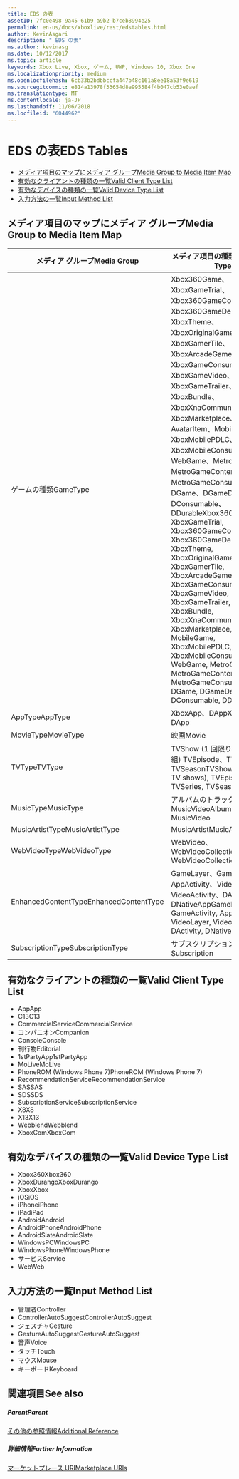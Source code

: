 ```yaml
---
title: EDS の表
assetID: 7fc0e498-9a45-61b9-a9b2-b7ceb8994e25
permalink: en-us/docs/xboxlive/rest/edstables.html
author: KevinAsgari
description: " EDS の表"
ms.author: kevinasg
ms.date: 10/12/2017
ms.topic: article
keywords: Xbox Live, Xbox, ゲーム, UWP, Windows 10, Xbox One
ms.localizationpriority: medium
ms.openlocfilehash: 6cb33b2bdbbccfa447b48c161a8ee18a53f9e619
ms.sourcegitcommit: e814a13978f33654d8e995584f4b047cb53e0aef
ms.translationtype: MT
ms.contentlocale: ja-JP
ms.lasthandoff: 11/06/2018
ms.locfileid: "6044962"
---
```

# <a name="eds-tables"></a><span data-ttu-id="e3f29-104">EDS の表</span><span class="sxs-lookup"><span data-stu-id="e3f29-104">EDS Tables</span></span>

  * [<span data-ttu-id="e3f29-105">メディア項目のマップにメディア グループ</span><span class="sxs-lookup"><span data-stu-id="e3f29-105">Media Group to Media Item Map</span></span>](#ID4EQ)
  * [<span data-ttu-id="e3f29-106">有効なクライアントの種類の一覧</span><span class="sxs-lookup"><span data-stu-id="e3f29-106">Valid Client Type List</span></span>](#ID4EFD)
  * [<span data-ttu-id="e3f29-107">有効なデバイスの種類の一覧</span><span class="sxs-lookup"><span data-stu-id="e3f29-107">Valid Device Type List</span></span>](#ID4EPE)
  * [<span data-ttu-id="e3f29-108">入力方法の一覧</span><span class="sxs-lookup"><span data-stu-id="e3f29-108">Input Method List</span></span>](#ID4ERF)

<a id="ID4EQ"></a>


## <a name="media-group-to-media-item-map"></a><span data-ttu-id="e3f29-109">メディア項目のマップにメディア グループ</span><span class="sxs-lookup"><span data-stu-id="e3f29-109">Media Group to Media Item Map</span></span>

| <span data-ttu-id="e3f29-110">メディア グループ</span><span class="sxs-lookup"><span data-stu-id="e3f29-110">Media Group</span></span>| <span data-ttu-id="e3f29-111">メディア項目の種類</span><span class="sxs-lookup"><span data-stu-id="e3f29-111">Media Item Type</span></span>| 
| --- | --- |
| <span data-ttu-id="e3f29-112">ゲームの種類</span><span class="sxs-lookup"><span data-stu-id="e3f29-112">GameType</span></span>| <span data-ttu-id="e3f29-113">Xbox360Game、XboxGameTrial、Xbox360GameContent、Xbox360GameDemo、XboxTheme、XboxOriginalGame、XboxGamerTile、XboxArcadeGame、XboxGameConsumable、XboxGameVideo、XboxGameTrailer、XboxBundle、XboxXnaCommunityGame、XboxMarketplace、AvatarItem、MobileGame、XboxMobilePDLC、XboxMobileConsumable、WebGame、MetroGame、MetroGameContent、MetroGameConsumable、DGame、DGameDemo、DConsumable、DDurable</span><span class="sxs-lookup"><span data-stu-id="e3f29-113">Xbox360Game, XboxGameTrial, Xbox360GameContent, Xbox360GameDemo, XboxTheme, XboxOriginalGame, XboxGamerTile, XboxArcadeGame, XboxGameConsumable, XboxGameVideo, XboxGameTrailer, XboxBundle, XboxXnaCommunityGame, XboxMarketplace, AvatarItem, MobileGame, XboxMobilePDLC, XboxMobileConsumable, WebGame, MetroGame, MetroGameContent, MetroGameConsumable, DGame, DGameDemo, DConsumable, DDurable</span></span>|
| <span data-ttu-id="e3f29-114">AppType</span><span class="sxs-lookup"><span data-stu-id="e3f29-114">AppType</span></span>| <span data-ttu-id="e3f29-115">XboxApp、DApp</span><span class="sxs-lookup"><span data-stu-id="e3f29-115">XboxApp, DApp</span></span>|
| <span data-ttu-id="e3f29-116">MovieType</span><span class="sxs-lookup"><span data-stu-id="e3f29-116">MovieType</span></span>| <span data-ttu-id="e3f29-117">映画</span><span class="sxs-lookup"><span data-stu-id="e3f29-117">Movie</span></span>|
| <span data-ttu-id="e3f29-118">TVType</span><span class="sxs-lookup"><span data-stu-id="e3f29-118">TVType</span></span>| <span data-ttu-id="e3f29-119">TVShow (1 回限りのテレビ番組) TVEpisode、TVSeries、TVSeason</span><span class="sxs-lookup"><span data-stu-id="e3f29-119">TVShow (one-off TV shows), TVEpisode, TVSeries, TVSeason</span></span>|
| <span data-ttu-id="e3f29-120">MusicType</span><span class="sxs-lookup"><span data-stu-id="e3f29-120">MusicType</span></span>| <span data-ttu-id="e3f29-121">アルバムのトラックで MusicVideo</span><span class="sxs-lookup"><span data-stu-id="e3f29-121">Album, Track, MusicVideo</span></span>|
| <span data-ttu-id="e3f29-122">MusicArtistType</span><span class="sxs-lookup"><span data-stu-id="e3f29-122">MusicArtistType</span></span>| <span data-ttu-id="e3f29-123">MusicArtist</span><span class="sxs-lookup"><span data-stu-id="e3f29-123">MusicArtist</span></span>|
| <span data-ttu-id="e3f29-124">WebVideoType</span><span class="sxs-lookup"><span data-stu-id="e3f29-124">WebVideoType</span></span>| <span data-ttu-id="e3f29-125">WebVideo、WebVideoCollection</span><span class="sxs-lookup"><span data-stu-id="e3f29-125">WebVideo, WebVideoCollection</span></span>|
| <span data-ttu-id="e3f29-126">EnhancedContentType</span><span class="sxs-lookup"><span data-stu-id="e3f29-126">EnhancedContentType</span></span>| <span data-ttu-id="e3f29-127">GameLayer、GameActivity、AppActivity、VideoLayer、VideoActivity、DActivity、DNativeApp</span><span class="sxs-lookup"><span data-stu-id="e3f29-127">GameLayer, GameActivity, AppActivity, VideoLayer, VideoActivity, DActivity, DNativeApp</span></span>|
| <span data-ttu-id="e3f29-128">SubscriptionType</span><span class="sxs-lookup"><span data-stu-id="e3f29-128">SubscriptionType</span></span>| <span data-ttu-id="e3f29-129">サブスクリプション</span><span class="sxs-lookup"><span data-stu-id="e3f29-129">Subscription</span></span>|

<a id="ID4EFD"></a>


## <a name="valid-client-type-list"></a><span data-ttu-id="e3f29-130">有効なクライアントの種類の一覧</span><span class="sxs-lookup"><span data-stu-id="e3f29-130">Valid Client Type List</span></span>

   * <span data-ttu-id="e3f29-131">App</span><span class="sxs-lookup"><span data-stu-id="e3f29-131">App</span></span>
   * <span data-ttu-id="e3f29-132">C13</span><span class="sxs-lookup"><span data-stu-id="e3f29-132">C13</span></span>
   * <span data-ttu-id="e3f29-133">CommercialService</span><span class="sxs-lookup"><span data-stu-id="e3f29-133">CommercialService</span></span>
   * <span data-ttu-id="e3f29-134">コンパニオン</span><span class="sxs-lookup"><span data-stu-id="e3f29-134">Companion</span></span>
   * <span data-ttu-id="e3f29-135">Console</span><span class="sxs-lookup"><span data-stu-id="e3f29-135">Console</span></span>
   * <span data-ttu-id="e3f29-136">刊行物</span><span class="sxs-lookup"><span data-stu-id="e3f29-136">Editorial</span></span>
   * <span data-ttu-id="e3f29-137">1stPartyApp</span><span class="sxs-lookup"><span data-stu-id="e3f29-137">1stPartyApp</span></span>
   * <span data-ttu-id="e3f29-138">MoLive</span><span class="sxs-lookup"><span data-stu-id="e3f29-138">MoLive</span></span>
   * <span data-ttu-id="e3f29-139">PhoneROM (Windows Phone 7)</span><span class="sxs-lookup"><span data-stu-id="e3f29-139">PhoneROM (Windows Phone 7)</span></span>
   * <span data-ttu-id="e3f29-140">RecommendationService</span><span class="sxs-lookup"><span data-stu-id="e3f29-140">RecommendationService</span></span>
   * <span data-ttu-id="e3f29-141">SAS</span><span class="sxs-lookup"><span data-stu-id="e3f29-141">SAS</span></span>
   * <span data-ttu-id="e3f29-142">SDS</span><span class="sxs-lookup"><span data-stu-id="e3f29-142">SDS</span></span>
   * <span data-ttu-id="e3f29-143">SubscriptionService</span><span class="sxs-lookup"><span data-stu-id="e3f29-143">SubscriptionService</span></span>
   * <span data-ttu-id="e3f29-144">X8</span><span class="sxs-lookup"><span data-stu-id="e3f29-144">X8</span></span>
   * <span data-ttu-id="e3f29-145">X13</span><span class="sxs-lookup"><span data-stu-id="e3f29-145">X13</span></span>
   * <span data-ttu-id="e3f29-146">Webblend</span><span class="sxs-lookup"><span data-stu-id="e3f29-146">Webblend</span></span>
   * <span data-ttu-id="e3f29-147">XboxCom</span><span class="sxs-lookup"><span data-stu-id="e3f29-147">XboxCom</span></span>

<a id="ID4EPE"></a>


## <a name="valid-device-type-list"></a><span data-ttu-id="e3f29-148">有効なデバイスの種類の一覧</span><span class="sxs-lookup"><span data-stu-id="e3f29-148">Valid Device Type List</span></span>

   * <span data-ttu-id="e3f29-149">Xbox360</span><span class="sxs-lookup"><span data-stu-id="e3f29-149">Xbox360</span></span>
   * <span data-ttu-id="e3f29-150">XboxDurango</span><span class="sxs-lookup"><span data-stu-id="e3f29-150">XboxDurango</span></span>
   * <span data-ttu-id="e3f29-151">Xbox</span><span class="sxs-lookup"><span data-stu-id="e3f29-151">Xbox</span></span>
   * <span data-ttu-id="e3f29-152">iOS</span><span class="sxs-lookup"><span data-stu-id="e3f29-152">iOS</span></span>
   * <span data-ttu-id="e3f29-153">iPhone</span><span class="sxs-lookup"><span data-stu-id="e3f29-153">iPhone</span></span>
   * <span data-ttu-id="e3f29-154">iPad</span><span class="sxs-lookup"><span data-stu-id="e3f29-154">iPad</span></span>
   * <span data-ttu-id="e3f29-155">Android</span><span class="sxs-lookup"><span data-stu-id="e3f29-155">Android</span></span>
   * <span data-ttu-id="e3f29-156">AndroidPhone</span><span class="sxs-lookup"><span data-stu-id="e3f29-156">AndroidPhone</span></span>
   * <span data-ttu-id="e3f29-157">AndroidSlate</span><span class="sxs-lookup"><span data-stu-id="e3f29-157">AndroidSlate</span></span>
   * <span data-ttu-id="e3f29-158">WindowsPC</span><span class="sxs-lookup"><span data-stu-id="e3f29-158">WindowsPC</span></span>
   * <span data-ttu-id="e3f29-159">WindowsPhone</span><span class="sxs-lookup"><span data-stu-id="e3f29-159">WindowsPhone</span></span>
   * <span data-ttu-id="e3f29-160">サービス</span><span class="sxs-lookup"><span data-stu-id="e3f29-160">Service</span></span>
   * <span data-ttu-id="e3f29-161">Web</span><span class="sxs-lookup"><span data-stu-id="e3f29-161">Web</span></span>

<a id="ID4ERF"></a>


## <a name="input-method-list"></a><span data-ttu-id="e3f29-162">入力方法の一覧</span><span class="sxs-lookup"><span data-stu-id="e3f29-162">Input Method List</span></span>

   * <span data-ttu-id="e3f29-163">管理者</span><span class="sxs-lookup"><span data-stu-id="e3f29-163">Controller</span></span>
   * <span data-ttu-id="e3f29-164">ControllerAutoSuggest</span><span class="sxs-lookup"><span data-stu-id="e3f29-164">ControllerAutoSuggest</span></span>
   * <span data-ttu-id="e3f29-165">ジェスチャ</span><span class="sxs-lookup"><span data-stu-id="e3f29-165">Gesture</span></span>
   * <span data-ttu-id="e3f29-166">GestureAutoSuggest</span><span class="sxs-lookup"><span data-stu-id="e3f29-166">GestureAutoSuggest</span></span>
   * <span data-ttu-id="e3f29-167">音声</span><span class="sxs-lookup"><span data-stu-id="e3f29-167">Voice</span></span>
   * <span data-ttu-id="e3f29-168">タッチ</span><span class="sxs-lookup"><span data-stu-id="e3f29-168">Touch</span></span>
   * <span data-ttu-id="e3f29-169">マウス</span><span class="sxs-lookup"><span data-stu-id="e3f29-169">Mouse</span></span>
   * <span data-ttu-id="e3f29-170">キーボード</span><span class="sxs-lookup"><span data-stu-id="e3f29-170">Keyboard</span></span>

<a id="ID4EJG"></a>


## <a name="see-also"></a><span data-ttu-id="e3f29-171">関連項目</span><span class="sxs-lookup"><span data-stu-id="e3f29-171">See also</span></span>

<a id="ID4ELG"></a>


##### <a name="parent"></a><span data-ttu-id="e3f29-172">Parent</span><span class="sxs-lookup"><span data-stu-id="e3f29-172">Parent</span></span>  

[<span data-ttu-id="e3f29-173">その他の参照情報</span><span class="sxs-lookup"><span data-stu-id="e3f29-173">Additional Reference</span></span>](atoc-xboxlivews-reference-additional.md)


<a id="ID4EXG"></a>


##### <a name="further-information"></a><span data-ttu-id="e3f29-174">詳細情報</span><span class="sxs-lookup"><span data-stu-id="e3f29-174">Further Information</span></span>

[<span data-ttu-id="e3f29-175">マーケットプレース URI</span><span class="sxs-lookup"><span data-stu-id="e3f29-175">Marketplace URIs</span></span>](../uri/marketplace/atoc-reference-marketplace.md)
